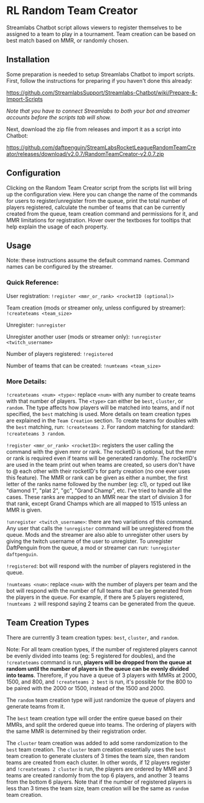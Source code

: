 # RL Random Team Creator
Streamlabs Chatbot script allows viewers to register themselves to be assigned to a team to play in a tournament. Team creation can be based on best match based on MMR, or randomly chosen.

## Installation

Some preparation is needed to setup Streamlabs Chatbot to import scripts. First, follow the instructions for preparing if you haven't done this already:

https://github.com/StreamlabsSupport/Streamlabs-Chatbot/wiki/Prepare-&-Import-Scripts

*Note that you have to connect Streamlabs to both your bot and streamer accounts before the scripts tab will show.*

Next, download the zip file from releases and import it as a script into Chatbot:

https://github.com/daftpenguin/StreamLabsRocketLeagueRandomTeamCreator/releases/download/v2.0.7/RandomTeamCreator-v2.0.7.zip

## Configuration

Clicking on the Random Team Creator script from the scripts list will bring up the configuration view. Here you can change the name of the commands for users to register/unregister from the queue, print the total number of players registered, calculate the number of teams that can be currently created from the queue, team creation command and permissions for it, and MMR limitations for registration. Hover over the textboxes for tooltips that help explain the usage of each property.

## Usage

Note: these instructions assume the default command names. Command names can be configured by the streamer.

### Quick Reference:

User registration: `!register <mmr_or_rank> <rocketID (optional)>`

Team creation (mods or streamer only, unless configured by streamer): `!createteams <team_size>`

Unregister: `!unregister`

Unregister another user (mods or streamer only): `!unregister <twitch_username>`

Number of players registered: `!registered`

Number of teams that can be created: `!numteams <team_size>`

### More Details:

`!createteams <num> <type>`: replace `<num>` with any number to create teams with that number of players. The `<type>` can either be `best`, `cluster`, or `random`. The type affects how players will be matched into teams, and if not specified, the `best` matching is used. More details on team creation types are explained in the `Team Creation` section. To create teams for doubles with the `best` matching, run: `!createteams 2`. For random matching for standard: `!createteams 3 random`.

`!register <mmr_or_rank> <rocketID>`: registers the user calling the command with the given mmr or rank. The rocketID is optional, but the mmr or rank is required even if teams will be generated randomly. The rocketID's are used in the team print out when teams are created, so users don't have to @ each other with their rocketID's for party creation (no one ever uses this feature). The MMR or rank can be given as either a number, the first letter of the ranks name followed by the number (eg: c1), or typed out like "diamond 1", "plat 2", "gc", "Grand Champ", etc. I've tried to handle all the cases. These ranks are mapped to an MMR near the start of division 3 for that rank, except Grand Champs which are all mapped to 1515 unless an MMR is given.

`!unregister <twitch_username>`: there are two variations of this command. Any user that calls the `!unregister` command will be unregistered from the queue. Mods and the streamer are also able to unregister other users by giving the twitch username of the user to unregister. To unregister DaftPenguin from the queue, a mod or streamer can run: `!unregister daftpenguin`.

`!registered`: bot will respond with the number of players registered in the queue.

`!numteams <num>`: replace `<num>` with the number of players per team and the bot will respond with the number of full teams that can be generated from the players in the queue. For example, if there are 5 players registered, `!numteams 2` will respond saying 2 teams can be generated from the queue.

## Team Creation Types

There are currently 3 team creation types: `best`, `cluster`, and `random`.

Note: For all team creation types, if the number of registered players cannot be evenly divided into teams (eg: 5 registered for doubles), and the `!createteams` command is run, **players will be dropped from the queue at random until the number of players in the queue can be evenly divided into teams**. Therefore, if you have a queue of 3 players with MMRs at 2000, 1500, and 800, and `!createteams 2 best` is run, it's possible for the 800 to be paired with the 2000 or 1500, instead of the 1500 and 2000.

The `random` team creation type will just randomize the queue of players and generate teams from it.

The `best` team creation type will order the entire queue based on their MMRs, and split the ordered queue into teams. The ordering of players with the same MMR is determined by their registration order.

The `cluster` team creation was added to add some randomization to the `best` team creation. The `cluster` team creation essentially uses the `best` team creation to generate clusters of 3 times the team size, then random teams are created from each cluster. In other words, if 12 players register and `!createteams 2 cluster` is run, the players are ordered by MMR and 3 teams are created randomly from the top 6 players, and another 3 teams from the bottom 6 players. Note that if the number of registered players is less than 3 times the team size, team creation will be the same as `random` team creation.
